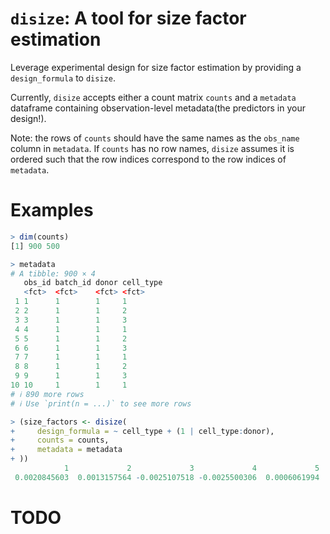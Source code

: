 # `disize`: A tool for size factor estimation

Leverage experimental design for size factor estimation by providing a `design_formula` to `disize`.

Currently, `disize` accepts either a count matrix `counts` and a `metadata` dataframe containing observation-level metadata(the predictors in your design!).

Note: the rows of `counts` should have the same names as the `obs_name` column in `metadata`. If `counts` has no row names, `disize` assumes it is ordered such that the row indices correspond to the row indices of `metadata`.

# Examples
```R
> dim(counts)
[1] 900 500

> metadata
# A tibble: 900 × 4
   obs_id batch_id donor cell_type
   <fct>  <fct>    <fct> <fct>
 1 1      1        1     1
 2 2      1        1     2
 3 3      1        1     3
 4 4      1        1     1
 5 5      1        1     2
 6 6      1        1     3
 7 7      1        1     1
 8 8      1        1     2
 9 9      1        1     3
10 10     1        1     1
# ℹ 890 more rows
# ℹ Use `print(n = ...)` to see more rows

> (size_factors <- disize(
+     design_formula = ~ cell_type + (1 | cell_type:donor),
+     counts = counts,
+     metadata = metadata
+ ))
            1             2             3             4             5            6
 0.0020845603  0.0013157564 -0.0025107518 -0.0025500306  0.0006061994  0.0010440993
```

# TODO
